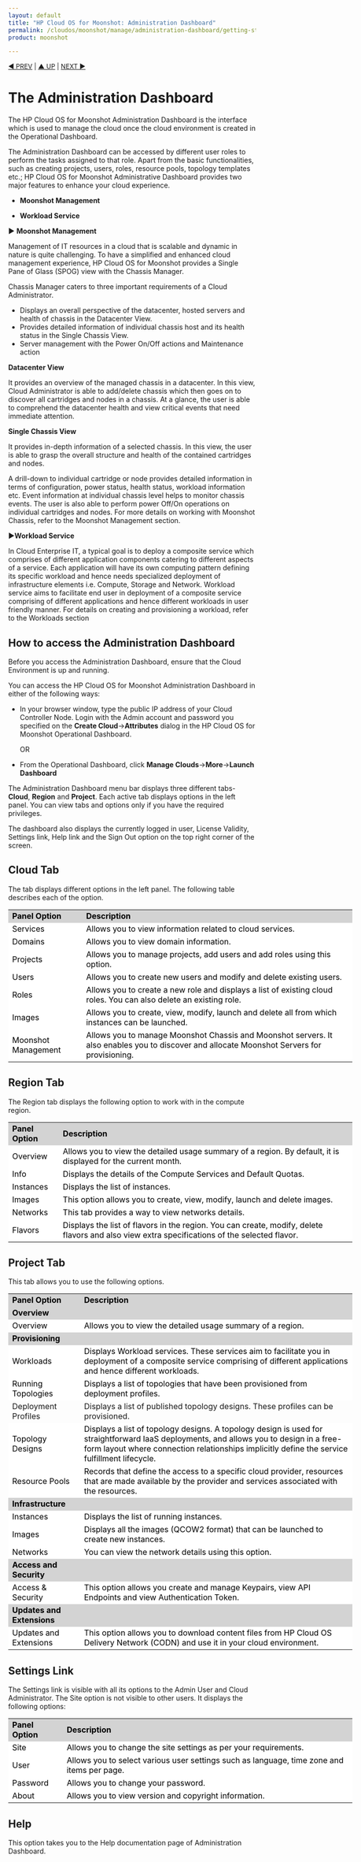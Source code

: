 ```yaml
---
layout: default
title: "HP Cloud OS for Moonshot: Administration Dashboard"
permalink: /cloudos/moonshot/manage/administration-dashboard/getting-started/
product: moonshot

---
```

<!--PUBLISHED-->

<script>

function PageRefresh {
onLoad="window.refresh"
}

PageRefresh();

</script>

<p style="font-size: small;"> <a href="/cloudos/moonshot/manage/administration-dashboard/before-you-begin/">&#9664; PREV</a> | <a href="/cloudos/moonshot/manage">&#9650; UP</a> | <a href="/cloudos/moonshot/manage/administration-dashboard/tasks-by-role/">NEXT &#9654;</p></a>

# The Administration Dashboard #

The HP Cloud OS for Moonshot Administration Dashboard is the interface which is used to manage the cloud once the cloud environment is created in the Operational Dashboard.

The Administration Dashboard can be accessed by different user roles to perform the tasks assigned to that role. Apart from the basic functionalities, such as creating projects, users, roles, resource pools, topology templates etc.; HP Cloud OS for Moonshot Administrative Dashboard provides two major features to enhance your cloud experience.

* **Moonshot Management**

* **Workload Service**


&#9654; **Moonshot Management**

Management of IT resources in a cloud that is scalable and dynamic in nature is quite challenging. To have a simplified and enhanced cloud management experience, HP Cloud OS for Moonshot provides a Single Pane of Glass (SPOG) view with the Chassis Manager.

Chassis Manager caters to three important requirements of a Cloud Administrator.
 
* Displays  an overall perspective of the datacenter, hosted servers and health of chassis in the Datacenter View.
* Provides detailed information of individual chassis host and its health status in the Single Chassis View.
* Server management with the Power On/Off actions and Maintenance action

**Datacenter View**
 
It provides an overview of the managed chassis in a datacenter. In this view, Cloud Administrator is able to add/delete chassis which then goes on to discover all cartridges and nodes in a chassis. At a glance, the user is able to comprehend the datacenter health and view critical events that need immediate attention.

**Single Chassis View** 

It provides in-depth information of a selected chassis. In this view, the user is able to grasp the overall structure and health of the contained cartridges and nodes.

A drill-down to individual cartridge or node provides detailed information in terms of configuration, power status, health status, workload information etc. 
Event information at individual chassis level helps to monitor chassis events.
The user is also able to perform power Off/On operations on individual cartridges and nodes.
For more details on working with Moonshot Chassis, refer to the Moonshot Management section.


&#9654;**Workload Service**

In Cloud Enterprise IT, a typical goal is to deploy a composite service which comprises of different application components catering to different aspects of a service. Each application will have its own computing pattern defining its specific workload and hence needs specialized deployment of infrastructure elements i.e.  Compute, Storage and Network. Workload service aims to facilitate end user in deployment of a composite service comprising of different applications and hence different workloads in user friendly manner. For details on creating and provisioning a workload, refer to the Workloads section

## How to access the Administration Dashboard ##
Before you access the Administration Dashboard, ensure that the Cloud Environment is up and running.

You can access the HP Cloud OS for Moonshot Administration Dashboard in either of the following ways:

* In your browser window, type the public IP address of your Cloud Controller Node. Login with the Admin account and password you specified on the **Create Cloud**->**Attributes** dialog in the HP Cloud OS for Moonshot Operational Dashboard.

   OR

* From the Operational Dashboard, click **Manage Clouds**->**More**->**Launch Dashboard**

The Administration Dashboard menu bar displays three different tabs- **Cloud**, **Region** and **Project**.  Each active tab displays options in the left panel. You can view tabs and options only if you have the required privileges. 

The dashboard also displays the currently logged in user, License Validity, Settings link, Help link and the Sign Out option on the top right corner of the screen.

## **Cloud Tab** ##
The tab displays different options in the left panel. The following table describes each of the option.

<table style="text-align: left; vertical-align: top; width:700px;">

<tr style="background-color: lightgrey; color: black;">

  <td><b>Panel Option</b></td> <td><b>Description</b></td></tr>

<tr style="background-color: white; color: black;">
<td>Services</td> <td>Allows you to view information related to cloud services.</td></tr>

<tr style="background-color: white; color: black;">
<td>Domains</td> <td>Allows you to view domain information.</td></tr>

<tr style="background-color: white; color: black;">
<td>Projects</td> <td>Allows you to manage projects, add users and add roles using this option.</td></tr>

<tr style="background-color: white; color: black;">
<td>Users</td> <td>Allows you to create new users and modify and delete existing users.</td></tr>

<tr style="background-color: white; color: black;">
<td>Roles</td> <td>Allows you to create a new role and displays a list of existing cloud roles. You can also delete an existing role.</td></tr>

<tr style="background-color: white; color: black;">
<td>Images</td> <td>Allows you to create, view, modify, launch and delete all from which instances can be launched.</td></tr>

<tr style="background-color: white; color: black;">
<td>Moonshot Management </td> <td>Allows you to manage Moonshot Chassis and Moonshot servers. It also enables you to discover and allocate Moonshot Servers for provisioning.</td></tr></table>

## **Region Tab** ##

The Region tab displays the following option to work with in the compute region. 
<table style="text-align: left; vertical-align: top; width:700px;">

<tr style="background-color: lightgrey; color: black;">

  <td><b>Panel Option</b></td> <td><b>Description</b></td></tr>
<tr style="background-color: white; color: black;">

<td>Overview</td> <td>Allows you to view the detailed usage summary of a region. By default, it is displayed for the current month.</td></tr>

<tr style="background-color: white; color: black;">
<td>Info</td> <td>Displays the details of the Compute Services and Default Quotas.</td></tr>

<tr style="background-color: white; color: black;">
<td>Instances</td> <td>Displays the list of instances.</td></tr>

<tr style="background-color: white; color: black;">
<td>Images</td> <td>This option allows you to create, view, modify, launch and delete images. </td></tr>

<tr style="background-color: white; color: black;">
<td>Networks</td> <td>This tab provides a way to view networks details.</td></tr>
</td>

</tr><tr style="background-color: white; color: black;">
<td>Flavors</td> <td>Displays the list of flavors in the region. You can create, modify, delete flavors and also view extra specifications of the selected flavor.</td></tr></table>

## **Project Tab** ##
This tab allows you to use the following options. 
<table style="text-align: left; vertical-align: top; width:700px;">

<tr style="background-color: lightgrey; color: black;">

  <td><b>Panel Option</b></td> <td><b>Description</b></td></tr>
<tr style="background-color: lightgrey; color: black;">
<td><b>Overview</b></td> <td></td></tr>

<tr style="background-color: white; color: black;">
<td>Overview</td> <td>Allows you to view the detailed usage summary of a region.</td></tr>

<tr style="background-color: lightgrey; color: black;">
<td><b>Provisioning</b></td> <td></td></tr>

<tr style="background-color: white; color: black;">
<td>Workloads</td> <td>Displays Workload services. These services aim to facilitate you in deployment of a composite service comprising of different applications and hence different workloads.</td></tr>

<tr style="background-color: white; color: black;">
<td>Running Topologies </td> <td>Displays a list of topologies that have been provisioned from deployment profiles.</td></tr>

<td>Deployment Profiles</td> <td>Displays a list of published topology designs. These profiles can be provisioned.</td></tr>

<tr style="background-color: white; color: black;">
<td>Topology Designs</td> <td>Displays a list of topology designs. A topology design is used for straightforward IaaS deployments, and allows you to design in a free-form layout where connection relationships implicitly define the service fulfillment lifecycle.</td></tr>

<tr style="background-color: white; color: black;">
<td>Resource Pools</td> <td>Records that define the access to a specific cloud provider, resources that are made available by the provider and services associated with the resources.</td></tr>

<tr style="background-color: lightgrey; color: black;">
<td><b>Infrastructure</b></td> <td></td></tr>

<tr style="background-color: white; color: black;">
<td>Instances</td> <td>Displays the list of running instances.</td></tr>

<tr style="background-color: white; color: black;">
<td>Images </td> <td>Displays all the images (QCOW2 format) that can be launched to create new instances.</td></tr>

<tr style="background-color: white; color: black;">
<td>Networks </td> <td>You can view the network details using this option.</td></tr>
<tr style="background-color: lightgrey; color: black;">
<td><b>Access and Security</b></td> <td></td></tr>

<tr style="background-color: white; color: black;">
<td>Access & Security </td> <td>This option allows you create and manage Keypairs, view API Endpoints and view Authentication Token.</td></tr>

<tr style="background-color: lightgrey; color: black;">
<td><b>Updates and Extensions</b></td> <td></td></tr>

<tr style="background-color: white; color: black;">
<td>Updates and Extensions </td> <td>This option allows you to download content files from HP Cloud OS Delivery Network (CODN) and use it in your cloud environment.</td></tr></table>

## **Settings Link** ##

The Settings link is visible with all its options to the Admin User and Cloud Administrator. The Site option is not visible to other users. It displays the following options:

<table style="text-align: left; vertical-align: top; width:700px;">

<tr style="background-color: lightgrey; color: black;">

  <td><b>Panel Option</b></td> <td><b>Description</b></td></tr>
<tr style="background-color: ligtgrey; color: black;">

<tr style="background-color: white; color: black;">
<td>Site </td> <td>Allows you to change the site settings as per your requirements.</td></tr>

<tr style="background-color: white; color: black;">
<td>User </td> <td>Allows you to select various user settings such as language, time zone and items per page.</td></tr>

<tr style="background-color: white; color: black;">
<td>Password </td> <td>Allows you to change your password.</td></tr>

<tr style="background-color: white; color: black;">
<td>About </td> <td>Allows you to view version and copyright information.</td></tr></table>

## Help ##

This option takes you to the Help documentation page of Administration Dashboard.